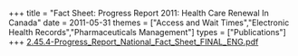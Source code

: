 +++
title = "Fact Sheet: Progress Report 2011: Health Care Renewal In Canada"
date = 2011-05-31
themes = ["Access and Wait Times","Electronic Health Records","Pharmaceuticals Management"]
types = ["Publications"]
+++
[2.45.4-Progress\_Report\_National\_Fact\_Sheet\_FINAL\_ENG.pdf](/files/2.45.4-Progress_Report_National_Fact_Sheet_FINAL_ENG.pdf)
